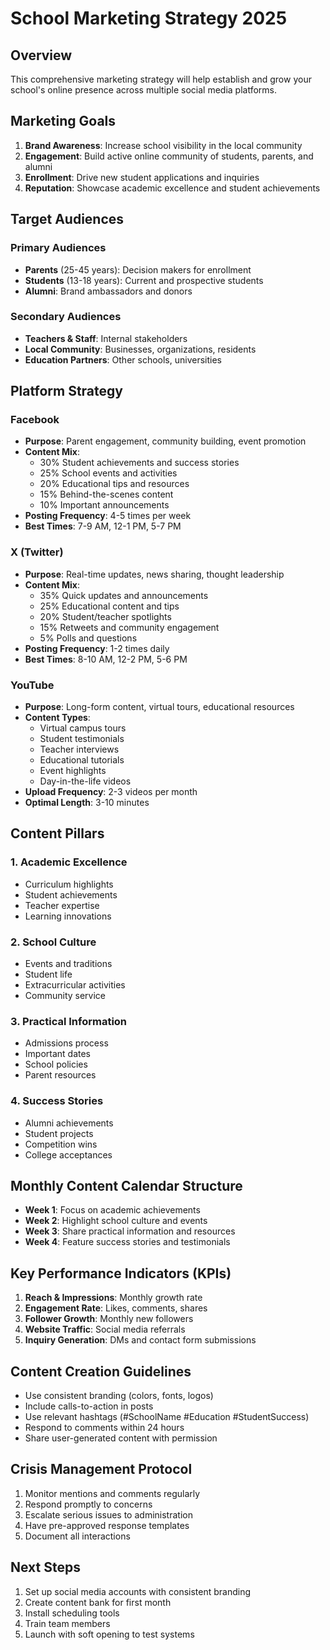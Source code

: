 # School Marketing Strategy 2025

## Overview
This comprehensive marketing strategy will help establish and grow your school's online presence across multiple social media platforms.

## Marketing Goals
1. **Brand Awareness**: Increase school visibility in the local community
2. **Engagement**: Build active online community of students, parents, and alumni
3. **Enrollment**: Drive new student applications and inquiries
4. **Reputation**: Showcase academic excellence and student achievements

## Target Audiences
### Primary Audiences
- **Parents** (25-45 years): Decision makers for enrollment
- **Students** (13-18 years): Current and prospective students
- **Alumni**: Brand ambassadors and donors

### Secondary Audiences
- **Teachers & Staff**: Internal stakeholders
- **Local Community**: Businesses, organizations, residents
- **Education Partners**: Other schools, universities

## Platform Strategy

### Facebook
- **Purpose**: Parent engagement, community building, event promotion
- **Content Mix**:
  - 30% Student achievements and success stories
  - 25% School events and activities
  - 20% Educational tips and resources
  - 15% Behind-the-scenes content
  - 10% Important announcements
- **Posting Frequency**: 4-5 times per week
- **Best Times**: 7-9 AM, 12-1 PM, 5-7 PM

### X (Twitter)
- **Purpose**: Real-time updates, news sharing, thought leadership
- **Content Mix**:
  - 35% Quick updates and announcements
  - 25% Educational content and tips
  - 20% Student/teacher spotlights
  - 15% Retweets and community engagement
  - 5% Polls and questions
- **Posting Frequency**: 1-2 times daily
- **Best Times**: 8-10 AM, 12-2 PM, 5-6 PM

### YouTube
- **Purpose**: Long-form content, virtual tours, educational resources
- **Content Types**:
  - Virtual campus tours
  - Student testimonials
  - Teacher interviews
  - Educational tutorials
  - Event highlights
  - Day-in-the-life videos
- **Upload Frequency**: 2-3 videos per month
- **Optimal Length**: 3-10 minutes

## Content Pillars

### 1. Academic Excellence
- Curriculum highlights
- Student achievements
- Teacher expertise
- Learning innovations

### 2. School Culture
- Events and traditions
- Student life
- Extracurricular activities
- Community service

### 3. Practical Information
- Admissions process
- Important dates
- School policies
- Parent resources

### 4. Success Stories
- Alumni achievements
- Student projects
- Competition wins
- College acceptances

## Monthly Content Calendar Structure
- **Week 1**: Focus on academic achievements
- **Week 2**: Highlight school culture and events
- **Week 3**: Share practical information and resources
- **Week 4**: Feature success stories and testimonials

## Key Performance Indicators (KPIs)
1. **Reach & Impressions**: Monthly growth rate
2. **Engagement Rate**: Likes, comments, shares
3. **Follower Growth**: Monthly new followers
4. **Website Traffic**: Social media referrals
5. **Inquiry Generation**: DMs and contact form submissions

## Content Creation Guidelines
- Use consistent branding (colors, fonts, logos)
- Include calls-to-action in posts
- Use relevant hashtags (#SchoolName #Education #StudentSuccess)
- Respond to comments within 24 hours
- Share user-generated content with permission

## Crisis Management Protocol
1. Monitor mentions and comments regularly
2. Respond promptly to concerns
3. Escalate serious issues to administration
4. Have pre-approved response templates
5. Document all interactions

## Next Steps
1. Set up social media accounts with consistent branding
2. Create content bank for first month
3. Install scheduling tools
4. Train team members
5. Launch with soft opening to test systems